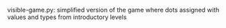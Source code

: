 visible-game.py: simplified version of the game where dots assigned with values and types from introductory levels
